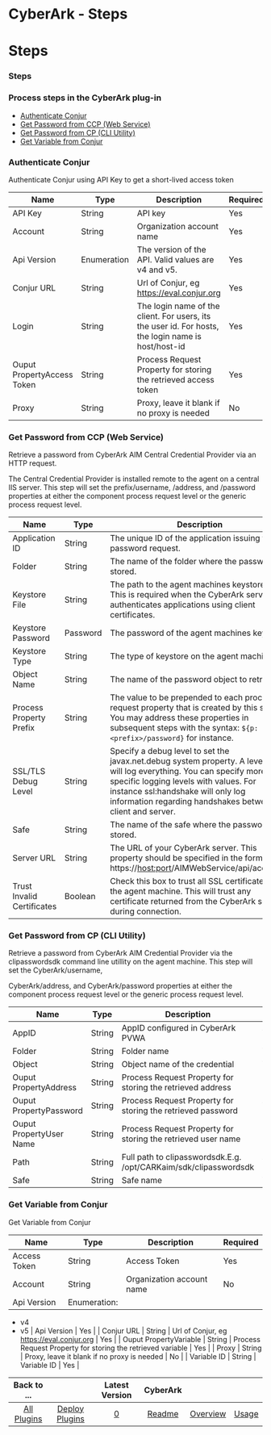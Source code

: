 
CyberArk - Steps
================

# Steps



### Steps




 



### Process steps in the CyberArk plug-in


* [Authenticate Conjur](#authenticate_conjur)
* [Get Password from CCP (Web Service)](#get_password_from_ccp_(web_service))
* [Get Password from CP (CLI Utility)](#get_password_from_cp_(cli_utility))
* [Get Variable from Conjur](#get_variable_from_conjur)




### Authenticate Conjur


Authenticate Conjur using API Key to get a short-lived access token




| Name | Type | Description | Required |
| --- | --- | --- | --- |
| API Key | String | API key | Yes |
| Account | String | Organization account name | Yes |
| Api Version | Enumeration | The version of the API. Valid values are v4 and v5. | Yes |
| Conjur URL | String | Url of Conjur, eg https://eval.conjur.org | Yes |
| Login | String | The login name of the client. For users, its the user id. For hosts, the login name is host/host-id | Yes |
| Ouput PropertyAccess Token | String | Process Request Property for storing the retrieved access token | Yes |
| Proxy | String | Proxy, leave it blank if no proxy is needed | No |


### Get Password from CCP (Web Service)



 Retrieve a password from CyberArk AIM Central Credential Provider via an HTTP request.


 The Central Credential Provider is installed remote to the agent on a central IIS server. This step will set the prefix/username, <prefix>/address, and <prefix>/password properties at either the component process request level or the generic process request level.




| Name | Type | Description | Required |
| --- | --- | --- | --- |
| Application ID | String | The unique ID of the application issuing the password request. | Yes |
| Folder | String | The name of the folder where the password is stored. | No |
| Keystore File | String | The path to the agent machines keystore file. This is required when the CyberArk server authenticates applications using client certificates. | No |
| Keystore Password | Password | The password of the agent machines keystore. | No |
| Keystore Type | String | The type of keystore on the agent machine. | No |
| Object Name | String | The name of the password object to retrieve. | No |
| Process Property Prefix | String | The value to be prepended to each process request property that is created by this step. You may address these properties in subsequent steps with the syntax: ``${p:<prefix>/password}`` for instance. | Yes |
| SSL/TLS Debug Level | String | Specify a debug level to set the javax.net.debug system property. A level of all will log everything. You can specify more specific logging levels with values. For instance ssl:handshake will only log information regarding handshakes between the client and server. | No |
| Safe | String | The name of the safe where the password is stored. | No |
| Server URL | String | The URL of your CyberArk server. This property should be specified in the format https://<host:port>/AIMWebService/api/accounts. | Yes |
| Trust Invalid Certificates | Boolean | Check this box to trust all SSL certificates on the agent machine. This will trust any certificate returned from the CyberArk server during connection. | No |


### Get Password from CP (CLI Utility)


Retrieve a password from CyberArk AIM Credential Provider via the clipasswordsdk command line utillity on the agent machine. This step will set the CyberArk/username,


 CyberArk/address, and CyberArk/password properties at either the component process request level or the generic process request level.





| Name | Type | Description | Required |
| --- | --- | --- | --- |
| AppID | String | AppID configured in CyberArk PVWA | Yes |
| Folder | String | Folder name | Yes |
| Object | String | Object name of the credential | Yes |
| Ouput PropertyAddress | String | Process Request Property for storing the retrieved address | No |
| Ouput PropertyPassword | String | Process Request Property for storing the retrieved password | Yes |
| Ouput PropertyUser Name | String | Process Request Property for storing the retrieved user name | No |
| Path | String | Full path to clipasswordsdk.E.g. /opt/CARKaim/sdk/clipasswordsdk | Yes |
| Safe | String | Safe name | Yes |


### Get Variable from Conjur


Get Variable from Conjur




| Name | Type | Description | Required |
| --- | --- | --- | --- |
| Access Token | String | Access Token | Yes |
| Account | String | Organization account name | No |
| Api Version | Enumeration:
* v4
* v5
 | Api Version | Yes |
| Conjur URL | String | Url of Conjur, eg https://eval.conjur.org | Yes |
| Ouput PropertyVariable | String | Process Request Property for storing the retrieved variable | Yes |
| Proxy | String | Proxy, leave it blank if no proxy is needed | No |
| Variable ID | String | Variable ID | Yes |





|Back to ...||Latest Version|CyberArk |||
| :---: | :---: | :---: | :---: | :---: | :---: |
|[All Plugins](../../index.md)|[Deploy Plugins](../README.md)|[0]()|[Readme](README.md)|[Overview](overview.md)|[Usage](usage.md)|
